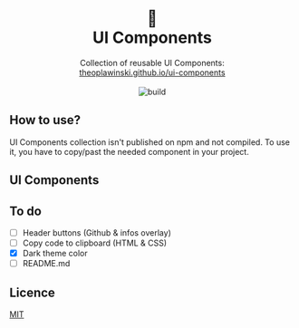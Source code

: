 <h1 align="center" style="text-align:center">🧩<br>UI Components</h1>

<p align="center">
Collection of reusable UI Components:
<br>
<a href="https://theoplawinski.github.io/ui-components">theoplawinski.github.io/ui-components</a>
<br>
<br>
<img alt="build" src="https://github.com/theoplawinski/ui-components/actions/workflows/ci.yml/badge.svg">
</p>

## How to use?

UI Components collection isn't published on npm and not compiled. To use it, you have to copy/past the needed component in your project.

## UI Components

## To do

- [ ] Header buttons (Github & infos overlay)
- [ ] Copy code to clipboard (HTML & CSS)
- [x] Dark theme color
- [ ] README.md

## Licence

[MIT](LICENSE)
